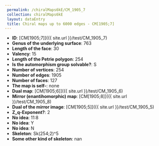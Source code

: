 ```yaml
--- 
 permalink: /chiralMaps6kE/CM_1905_7 
 collection: chiralMaps6kE
 layout: dataEntry
 title: Chiral maps up to 6000 edges - CM[1905;7]
---
```


- **ID**: [CM[1905;7]]({{ site.url }}/test/CM_1905_7)
- **Genus of the underlying surface**: 763
- **Length of the face**: 30
- **Valency**: 15
- **Length of the Petrie polygon**: 254
- **Is the automorphism group solvable?**: S
- **Number of vertices**: 254
- **Number of edges**: 1905
- **Number of faces**: 127
- **The map is self-**: none
- **Dual map**: [CM[1905;6]]({{ site.url }}/test/CM_1905_6)
- **Mirror (enantihomorphic) map**: [CM[1905;8]]({{ site.url }}/test/CM_1905_8)
- **Dual of the mirror image**: [CM[1905;5]]({{ site.url }}/test/CM_1905_5)
- **Z_q-Exponent?**: 2
- **No idea**:  11:8
- **No idea**: Y
- **No idea**: N
- **Skeleton**: Sk(254;2)^5
- **Some other kind of skeleton**: nan
